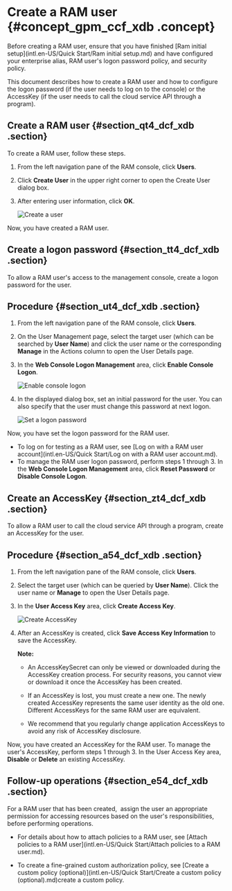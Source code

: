 # Create a RAM user {#concept_gpm_ccf_xdb .concept}

Before creating a RAM user, ensure that you have finished [Ram initial setup](intl.en-US/Quick Start/Ram initial setup.md) and have configured your enterprise alias, RAM user's logon password policy, and security policy.

This document describes how to create a RAM user and how to configure the logon password \(if the user needs to log on to the console\) or the AccessKey \(if the user needs to call the cloud service API through a program\).

## Create a RAM user {#section_qt4_dcf_xdb .section}

To create a RAM user, follow these steps.

1.  From the left navigation pane of the RAM console, click **Users**.
2.  Click **Create User** in the upper right corner to open the Create User dialog box.
3.  After entering user information, click **OK**.

    ![](http://static-aliyun-doc.oss-cn-hangzhou.aliyuncs.com/assets/img/12340/3520_en-US.png "Create a user")


Now, you have created a RAM user.

## Create a logon password {#section_tt4_dcf_xdb .section}

To allow a RAM user's access to the management console, create a logon password for the user.

## Procedure {#section_ut4_dcf_xdb .section}

1.  From the left navigation pane of the RAM console, click **Users**.
2.  On the User Management page, select the target user \(which can be searched by **User Name**\) and click the user name or the corresponding **Manage** in the Actions column to open the User Details page.
3.  In the **Web Console Logon Management** area, click **Enable Console Logon**.

    ![](http://static-aliyun-doc.oss-cn-hangzhou.aliyuncs.com/assets/img/12340/6206_en-US.png "Enable console logon")

4.  In the displayed dialog box, set an initial password for the user. You can also specify that the user must change this password at next logon.

     ![](http://static-aliyun-doc.oss-cn-hangzhou.aliyuncs.com/assets/img/12340/3522_en-US.png "Set a logon password") 


Now, you have set the logon password for the RAM user.

-   To log on for testing as a RAM user, see [Log on with a RAM user account](intl.en-US/Quick Start/Log on with a RAM user account.md).
-   To manage the RAM user logon password, perform steps 1 through 3. In the **Web Console Logon Management** area, click **Reset Password** or **Disable Console Logon**.

## Create an AccessKey {#section_zt4_dcf_xdb .section}

To allow a RAM user to call the cloud service API through a program, create an AccessKey for the user.

## Procedure {#section_a54_dcf_xdb .section}

1.  From the left navigation pane of the RAM console, click **Users**.
2.  Select the target user \(which can be queried by **User Name**\). Click the user name or **Manage** to open the User Details page.
3.  In the **User Access Key** area, click **Create Access Key**.

     ![](http://static-aliyun-doc.oss-cn-hangzhou.aliyuncs.com/assets/img/12340/3523_en-US.png "Create AccessKey") 

4.  After an AccessKey is created, click **Save Access Key Information** to save the AccessKey.

    **Note:** 

    -   An AccessKeySecret can only be viewed or downloaded during the AccessKey creation process. For security reasons, you cannot view or download it once the AccessKey has been created.

    -   If an AccessKey is lost, you must create a new one. The newly created AccessKey represents the same user identity as the old one. Different AccessKeys for the same RAM user are equivalent.

    -   We recommend that you regularly change application AccessKeys to avoid any risk of AccessKey disclosure.


Now, you have created an AccessKey for the RAM user. To manage the user's AccessKey, perform steps 1 through 3. In the User Access Key area, **Disable** or **Delete** an existing AccessKey.

## Follow-up operations {#section_e54_dcf_xdb .section}

For a RAM user that has been created,  assign the user an appropriate permission for accessing resources based on the user's responsibilities, before performing operations.

-   For details about how to attach policies to a RAM user, see [Attach policies to a RAM user](intl.en-US/Quick Start/Attach policies to a RAM user.md).

-   To create a fine-grained custom authorization policy, see [Create a custom policy \(optional\)](intl.en-US/Quick Start/Create a custom policy (optional).md)create a custom policy.


